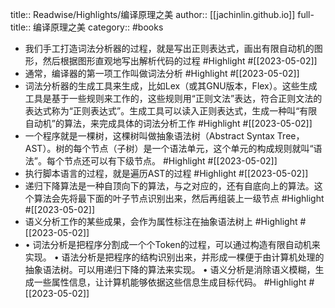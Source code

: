 title:: Readwise/Highlights/编译原理之美
author:: [[jachinlin.github.io]]
full-title:: 编译原理之美
category:: #books

- 我们手工打造词法分析器的过程，就是写出正则表达式，画出有限自动机的图形，然后根据图形直观地写出解析代码的过程 #Highlight #[[2023-05-02]]
- 通常，编译器的第一项工作叫做词法分析 #Highlight #[[2023-05-02]]
- 词法分析器的生成工具来生成，比如Lex（或其GNU版本，Flex）。这些生成工具是基于一些规则来工作的，这些规则用“正则文法”表达，符合正则文法的表达式称为“正则表达式”。生成工具可以读入正则表达式，生成一种叫“有限自动机”的算法，来完成具体的词法分析工作 #Highlight #[[2023-05-02]]
- 一个程序就是一棵树，这棵树叫做抽象语法树（Abstract Syntax Tree，AST）。树的每个节点（子树）是一个语法单元，这个单元的构成规则就叫“语法”。每个节点还可以有下级节点。 #Highlight #[[2023-05-02]]
- 执行脚本语言的过程，就是遍历AST的过程 #Highlight #[[2023-05-02]]
- 递归下降算法是一种自顶向下的算法，与之对应的，还有自底向上的算法。这个算法会先将最下面的叶子节点识别出来，然后再组装上一级节点 #Highlight #[[2023-05-02]]
- 语义分析工作的某些成果，会作为属性标注在抽象语法树上 #Highlight #[[2023-05-02]]
- •  词法分析是把程序分割成一个个Token的过程，可以通过构造有限自动机来实现。
  •  语法分析是把程序的结构识别出来，并形成一棵便于由计算机处理的抽象语法树。可以用递归下降的算法来实现。
  •  语义分析是消除语义模糊，生成一些属性信息，让计算机能够依据这些信息生成目标代码。 #Highlight #[[2023-05-02]]
